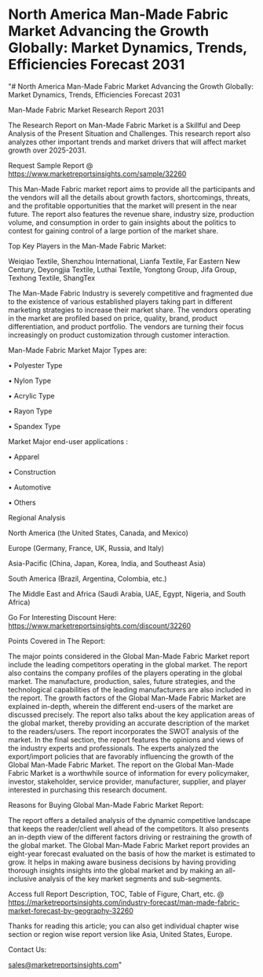 # North America Man-Made Fabric Market Advancing the Growth Globally: Market Dynamics, Trends, Efficiencies Forecast 2031
"# North America Man-Made Fabric Market Advancing the Growth Globally: Market Dynamics, Trends, Efficiencies Forecast 2031

Man-Made Fabric Market Research Report 2031

The Research Report on Man-Made Fabric Market is a Skillful and Deep Analysis of the Present Situation and Challenges. This research report also analyzes other important trends and market drivers that will affect market growth over 2025-2031.

Request Sample Report @ https://www.marketreportsinsights.com/sample/32260

This Man-Made Fabric market report aims to provide all the participants and the vendors will all the details about growth factors, shortcomings, threats, and the profitable opportunities that the market will present in the near future. The report also features the revenue share, industry size, production volume, and consumption in order to gain insights about the politics to contest for gaining control of a large portion of the market share.

Top Key Players in the Man-Made Fabric Market:

Weiqiao Textile, Shenzhou International, Lianfa Textile, Far Eastern New Century, Deyongjia Textile, Luthai Textile, Yongtong Group, Jifa Group, Texhong Textile, ShangTex

The Man-Made Fabric Industry is severely competitive and fragmented due to the existence of various established players taking part in different marketing strategies to increase their market share. The vendors operating in the market are profiled based on price, quality, brand, product differentiation, and product portfolio. The vendors are turning their focus increasingly on product customization through customer interaction.

Man-Made Fabric Market Major Types are:

• Polyester Type

• Nylon Type

• Acrylic Type

• Rayon Type

• Spandex Type

Market Major end-user applications :

• Apparel

• Construction

• Automotive

• Others

Regional Analysis

North America (the United States, Canada, and Mexico)

Europe (Germany, France, UK, Russia, and Italy)

Asia-Pacific (China, Japan, Korea, India, and Southeast Asia)

South America (Brazil, Argentina, Colombia, etc.)

The Middle East and Africa (Saudi Arabia, UAE, Egypt, Nigeria, and South Africa)

Go For Interesting Discount Here: https://www.marketreportsinsights.com/discount/32260

Points Covered in The Report:

The major points considered in the Global Man-Made Fabric Market report include the leading competitors operating in the global market.
The report also contains the company profiles of the players operating in the global market.
The manufacture, production, sales, future strategies, and the technological capabilities of the leading manufacturers are also included in the report.
The growth factors of the Global Man-Made Fabric Market are explained in-depth, wherein the different end-users of the market are discussed precisely.
The report also talks about the key application areas of the global market, thereby providing an accurate description of the market to the readers/users.
The report incorporates the SWOT analysis of the market. In the final section, the report features the opinions and views of the industry experts and professionals. The experts analyzed the export/import policies that are favorably influencing the growth of the Global Man-Made Fabric Market.
The report on the Global Man-Made Fabric Market is a worthwhile source of information for every policymaker, investor, stakeholder, service provider, manufacturer, supplier, and player interested in purchasing this research document.

Reasons for Buying Global Man-Made Fabric Market Report:

The report offers a detailed analysis of the dynamic competitive landscape that keeps the reader/client well ahead of the competitors.
It also presents an in-depth view of the different factors driving or restraining the growth of the global market.
The Global Man-Made Fabric Market report provides an eight-year forecast evaluated on the basis of how the market is estimated to grow.
It helps in making aware business decisions by having providing thorough insights insights into the global market and by making an all-inclusive analysis of the key market segments and sub-segments.

Access full Report Description, TOC, Table of Figure, Chart, etc. @ https://marketreportsinsights.com/industry-forecast/man-made-fabric-market-forecast-by-geography-32260

Thanks for reading this article; you can also get individual chapter wise section or region wise report version like Asia, United States, Europe.

Contact Us:

sales@marketreportsinsights.com"
